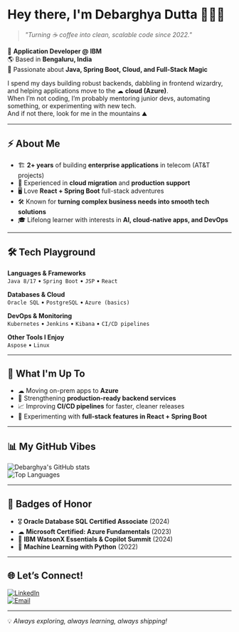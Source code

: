 # Hey there, I'm Debarghya Dutta 👨‍💻✨

> _"Turning ☕ coffee into clean, scalable code since 2022."_  

💼 **Application Developer @ IBM**  
🌎 Based in **Bengaluru, India**  
🎯 Passionate about **Java, Spring Boot, Cloud, and Full-Stack Magic**  

I spend my days building robust backends, dabbling in frontend wizardry, and helping applications move to the ☁ **cloud (Azure)**.  
When I’m not coding, I’m probably mentoring junior devs, automating something, or experimenting with new tech.  
And if not there, look for me in the mountains ⛰️

---

## ⚡ About Me

- 🏗️ **2+ years** of building **enterprise applications** in telecom (AT&T projects)  
- 🚀 Experienced in **cloud migration** and **production support**  
- 🖥️ Love **React + Spring Boot** full-stack adventures  
- 🛠️ Known for **turning complex business needs into smooth tech solutions**  
- 🎓 Lifelong learner with interests in **AI, cloud-native apps, and DevOps**  

---

## 🛠 Tech Playground

**Languages & Frameworks**  
`Java 8/17` • `Spring Boot` • `JSP` • `React`  

**Databases & Cloud**  
`Oracle SQL` • `PostgreSQL` • `Azure (basics)`  

**DevOps & Monitoring**  
`Kubernetes` • `Jenkins` • `Kibana` • `CI/CD pipelines`  

**Other Tools I Enjoy**  
`Aspose` • `Linux`  

---

## 🎯 What I'm Up To

- ☁ Moving on-prem apps to **Azure**  
- 🔧 Strengthening **production-ready backend services**  
- 📈 Improving **CI/CD pipelines** for faster, cleaner releases  
- 🌱 Experimenting with **full-stack features in React + Spring Boot**  

---

## 📊 My GitHub Vibes

![Debarghya's GitHub stats](https://github-readme-stats.vercel.app/api?username=cap-codeDeb&show_icons=true&theme=tokyonight)  
![Top Languages](https://github-readme-stats.vercel.app/api/top-langs/?username=cap-codeDeb&layout=compact&theme=tokyonight)  

---

## 🏅 Badges of Honor

- 🎖 **Oracle Database SQL Certified Associate** (2024)  
- ☁ **Microsoft Certified: Azure Fundamentals** (2023)  
- 🤖 **IBM WatsonX Essentials & Copilot Summit** (2024)  
- 🐍 **Machine Learning with Python** (2022)  

---

## 🌐 Let’s Connect!

[![LinkedIn](https://img.shields.io/badge/LinkedIn-blue?style=flat&logo=linkedin)](https://www.linkedin.com/in/debarghya-dutta/)  
[![Email](https://img.shields.io/badge/Email-D14836?style=flat&logo=gmail&logoColor=white)](mailto:debarghyadutta36@gmail.com)  

---

💡 _Always exploring, always learning, always shipping!_
